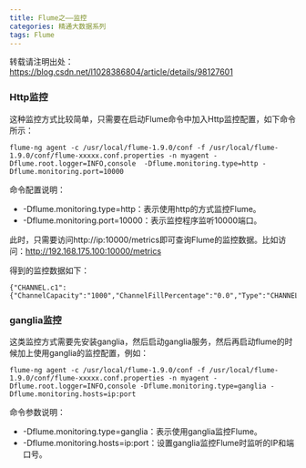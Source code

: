 ```yaml
---
title: Flume之——监控
categories: 精通大数据系列
tags: Flume
---
```

转载请注明出处：https://blog.csdn.net/l1028386804/article/details/98127601

### Http监控

这种监控方式比较简单，只需要在启动Flume命令中加入Http监控配置，如下命令所示：

    
    
    flume-ng agent -c /usr/local/flume-1.9.0/conf -f /usr/local/flume-1.9.0/conf/flume-xxxxx.conf.properties -n myagent -Dflume.root.logger=INFO,console  -Dflume.monitoring.type=http -Dflume.monitoring.port=10000

命令配置说明：

  * -Dflume.monitoring.type=http：表示使用http的方式监控Flume。
  * -Dflume.monitoring.port=10000：表示监控程序监听10000端口。

此时，只需要访问http://ip:10000/metrics即可查询Flume的监控数据。比如访问：http://192.168.175.100:10000/metrics

得到的监控数据如下：

    
    
    {"CHANNEL.c1":{"ChannelCapacity":"1000","ChannelFillPercentage":"0.0","Type":"CHANNEL","EventTakeSuccessCount":"95","ChannelSize":"0","EventTakeAttemptCount":"96","StartTime":"1564675459500","EventPutSuccessCount":"95","EventPutAttemptCount":"95","StopTime":"0"}}

### ganglia监控

这类监控方式需要先安装ganglia，然后启动ganglia服务，然后再启动flume的时候加上使用ganglia的监控配置，例如：

    
    
    flume-ng agent -c /usr/local/flume-1.9.0/conf -f /usr/local/flume-1.9.0/conf/flume-xxxxx.conf.properties -n myagent -Dflume.root.logger=INFO,console -Dflume.monitoring.type=ganglia -Dflume.monitoring.hosts=ip:port

命令参数说明：

  * -Dflume.monitoring.type=ganglia：表示使用ganglia监控Flume。
  * -Dflume.monitoring.hosts=ip:port：设置ganglia监控Flume时监听的IP和端口号。


